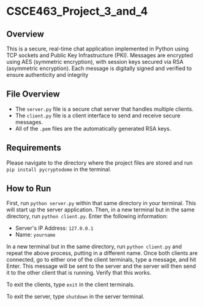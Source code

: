 # CSCE463_Project_3_and_4

## Overview
This is a secure, real-time chat application implemented in Python using TCP sockets and Public Key Infrastructure (PKI). Messages
are encrypted using AES (symmetric encryption), with session keys secured via RSA (asymmetric encryption). Each message is digitally
signed and verified to ensure authenticity and integrity

## File Overview
- The `server.py` file is a secure chat server that handles multiple clients.
- The `client.py` file is a client interface to send and receive secure messages.
- All of the `.pem` files are the automatically generated RSA keys.

## Requirements
Please navigate to the directory where the project files are stored and run `pip install pycryptodome` in the terminal.

## How to Run
First, run `python server.py` within that same directory in your terminal. This will start up the server application. Then, in a new
terminal but in the same directory, run `python client.py`. Enter the following information:
- Server's IP Address: `127.0.0.1`
- Name: `yourname`

In a new terminal but in the same directory, run `python client.py` and repeat the above process, putting in a different name. Once both
clients are connected, go to either one of the client terminals, type a message, and hit Enter. This message will be sent to the server
and the server will then send it to the other client that is running. Verify that this works. 

To exit the clients, type `exit` in the client terminals.

To exit the server, type `shutdown` in the server terminal.